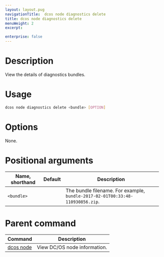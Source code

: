 ```yaml
---
layout: layout.pug
navigationTitle:  dcos node diagnostics delete
title: dcos node diagnostics delete
menuWeight: 2
excerpt:

enterprise: false
---
```


<!-- This source repo for this topic is https://github.com/dcos/dcos-docs -->

    
# Description
View the details of diagnostics bundles.

# Usage

```bash
dcos node diagnostics delete <bundle> [OPTION]
```

# Options

None.

# Positional arguments

| Name, shorthand | Default | Description |
|---------|-------------|-------------|
| `<bundle>`   |             |  The bundle filename. For example, `bundle-2017-02-01T00:33:48-110930856.zip`. |

# Parent command

| Command | Description |
|---------|-------------|
| [dcos node](/mesosphere/dcos/1.10/cli/command-reference/dcos-node/) | View DC/OS node information. | 

<!-- # Examples -->

